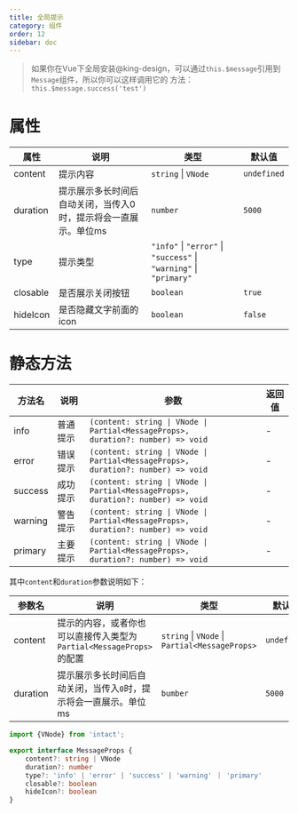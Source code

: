 ```yaml
---
title: 全局提示
category: 组件
order: 12 
sidebar: doc
---
```


> 如果你在Vue下全局安装@king-design，可以通过`this.$message`引用到`Message`组件，所以你可以这样调用它的
> 方法：`this.$message.success('test')`

# 属性

| 属性 | 说明 | 类型 | 默认值 |
| --- | --- | --- | --- |
| content | 提示内容 | `string` &#124; `VNode` | `undefined` |
| duration | 提示展示多长时间后自动关闭，当传入0时，提示将会一直展示。单位ms | `number` | `5000` |
| type | 提示类型 | `"info"` &#124; `"error"` &#124; `"success"` &#124; `"warning"` &#124; `"primary"` |
| closable | 是否展示关闭按钮 | `boolean` | `true` |
| hideIcon | 是否隐藏文字前面的icon | `boolean` | `false` |

# 静态方法

| 方法名 | 说明 | 参数 | 返回值 |
| --- | --- | --- | --- |
| info | 普通提示 | <code>(content: string &#124; VNode &#124; Partial&lt;MessageProps&gt;, duration?: number) => void</code> | - |
| error | 错误提示 | <code>(content: string &#124; VNode &#124; Partial&lt;MessageProps&gt;, duration?: number) => void</code> | - |
| success | 成功提示 | <code>(content: string &#124; VNode &#124; Partial&lt;MessageProps&gt;, duration?: number) => void</code> | - |
| warning | 警告提示 | <code>(content: string &#124; VNode &#124; Partial&lt;MessageProps&gt;, duration?: number) => void</code> | - |
| primary | 主要提示 | <code>(content: string &#124; VNode &#124; Partial&lt;MessageProps&gt;, duration?: number) => void</code> | - |

其中`content`和`duration`参数说明如下：

| 参数名 | 说明 | 类型 | 默认值 |
| --- | --- | --- | --- |
| content | 提示的内容，或者你也可以直接传入类型为<code>Partial&lt;MessageProps&gt;</code>的配置 | `string` &#124; `VNode` &#124; `Partial<MessageProps>` | `undefined` |
| duration | 提示展示多长时间后自动关闭，当传入`0`时，提示将会一直展示。单位ms | `bumber` | `5000` |

```ts
import {VNode} from 'intact';

export interface MessageProps {
    content?: string | VNode 
    duration?: number
    type?: 'info' | 'error' | 'success' | 'warning' ｜ 'primary'
    closable?: boolean
    hideIcon?: boolean
}
```
